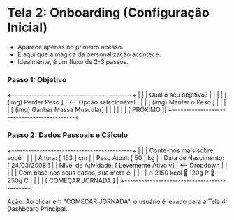 # Tela 2: Onboarding (Configuração Inicial)
* Aparece apenas no primeiro acesso. 
* É aqui que a mágica da personalização acontece. 
* Idealmente, é um fluxo de 2-3 passos.

### Passo 1: Objetivo
+-------------------------------------------+
|                                           |
|           Qual o seu objetivo?            |
|                                           |
|   [  (img)         Perder Peso       ]    |  <-- Opção selecionável
|                                           |
|   [  (img)         Manter o Peso     ]    |
|                                           |
|   [  (img)      Ganhar Massa Muscular]    |
|                                           |
|                                           |
|                                [ PRÓXIMO ]|
+-------------------------------------------+

### Passo 2: Dados Pessoais e Cálculo

+-------------------------------------------+
|                                           |
|        Conte-nos mais sobre você          |
|                                           |
|   Altura: [ 163 ] cm                      |
|   Peso Atual: [ 50 ] kg                   |
|   Data de Nascimento: [ 24/03/2008 ]      |
|   Nível de Atividade: [ Levemente Ativo v] |  <-- Dropdown
|                                           |
|                                           |
|   Com base nos seus dados, sua meta é:    |
|                                           |
|    🔥 2150 kcal 💪 120g P  🍞 250g C    |
|                                           |
|   [           COMEÇAR JORNADA           ] |
+-------------------------------------------+

Ação: Ao clicar em "COMEÇAR JORNADA", o usuário é levado para a Tela 4: Dashboard Principal.